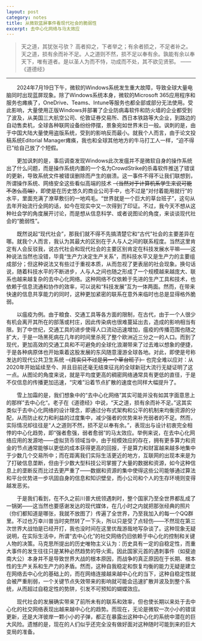```yaml
---
layout: post
category: notes
title: 从微软蓝屏事件看现代社会的脆弱性
excerpt: 去中心化网络与马太效应
---
```


> 天之道，其犹张弓欤？ 高者抑之，下者举之；有余者损之，不足者补之。天之道，损有余而补不足。人之道则不然，损不足以奉有余。孰能有余以奉天下，唯有道者。是以圣人为而不恃，功成而不处，其不欲见贤邪。 ——《道德经》

---

&emsp;&emsp;2024年7月19日下午，微软的Windows系统发生重大故障，导致全球大量电脑同时出现蓝屏现象。除了Windows系统本身，微软的Microsoft 365应用程序和服务也瘫痪了，OneDrive、Teams、Intune等服务也都全部或部分无法使用。受此影响，大量使用正版Windows并部署了企业防病毒软件和防火墙的企业都受到了波及，从美国三大航空公司、伦敦证券交易所、西日本铁路等大企业，到路边的自动售卖机，全球各种联网设备纷纷停摆，景象宛如世界末日一般。讽刺的是，由于中国大陆大量使用盗版系统，受到的影响反而最小。就我个人而言，由于论文投稿系统Editorial Manager瘫痪，我也和全球其他地方的牛马打工人一样，“迫不得已”给自己放了个短假。

&emsp;&emsp;更加讽刺的是，事后调查发现Windows此次发瘟并不是微软自身的操作系统出了什么问题，而是操作系统内置的一个名为CrowdStrike的杀毒软件推送了错误的更新，导致系统文件被错误删除而产生的崩溃。这一事件不得不让我们联想到，所谓操作系统、网络安全这些看似高端的技术 ~~（当然对于计算机系学生来说可能不怎么高端）~~，即使是在历史悠久的商业公司手中，也不过是“对付着能用就行”的水平，里面充满了潦草敷衍的一地鸡毛。“世界就是一个巨大的草台班子”，这句从去年开始流行全网的话，如今在现实中又一次得到了印证。不过，我今天不想从这种社会学的角度展开讨论，而是想从信息科学、或者说图论的角度，来谈谈现代社会的“脆弱性”。

&emsp;&emsp;既然说起“现代社会”，那我们就不得不先搞清楚它和“古代”社会的主要差异在哪。就我个人而言，我认为其最大的区别在于人与人之间的联系程度。当然这里肯定有人会反驳我，说古代社会和现代社会的主要区别肯定在科技发展水平嘛——这种说法当然也没错，毕竟“生产力决定生产关系”，而科技水平又是生产力的主要组成部分；但这种说法又有些过于重视本质，从而忽视了更表层的社会现象。换句话说，随着科技水平的不断进步，人与人之间也随之形成了一个规模越来越庞大、联系也越来越复杂的去中心化网络。这种网络不仅依赖于先进的生产工具和技术，也依赖于信息流通和协作的效率，可以说和“科技发展”互为一体两面。然而，在带来快速的信息共享能力的同时，这种更加紧密的联系在意外来临时也总是显得格外脆弱。

&emsp;&emsp;以瘟疫为例。由于粮食、交通工具等各方面的限制，在古代，由于一个人很少有机会离开其所在的部落或村庄，因此传染病也很难蔓延出去，造成的影响相当有限。到了中世纪，交通工具的进步使得人口流动迅速增加，瘟疫的传播范围也随之扩大，于是一场黑死病在几年的时间里杀死了整个欧洲近三分之一的人口。而到了现代，更加高效的交通工具和不可避免的全球化浪潮带来了过去难以想象的便捷，于是各种病原体也开始乘着这股发展的东风随意漫游全球各地。对此，即使是号称发达的现代公共卫生系统 ~~（其实只不过是另一个草台班子）~~ 也完全难以应对：从2020年开始延续至今、并且目前还毫无结束征兆的全球新冠大流行无疑证明了这一点。从图论的角度来说，就是平均度更高的稠密网络通常具有更低的直径，于是不仅信息的传播更加迅速，“灾难”沿着节点扩散的速度也同样大幅提升了。

&emsp;&emsp;雪上加霜的是，我们想象中的“去中心化网络”其实可能并没有如其字面意思上的那样”去中心化“。老子在《道德经》中说，“天之道，损有余而补不足。”这其实类似于去中心化网络的设计理念，即通过分布式架构和公平的机制来均衡资源的分配，从而防止权力和利益的过度集中，减少强者的优势来补充弱者的不足。然而，实际情况却往往是“人之道则不然，损不足以奉有余。”，表现出与设计初衷完全相悖的中心化趋势，即“强者愈强，弱者愈弱”的马太效应。举例来说，在去中心化网络应用的发源地——虚拟货币领域当中，由于规模效应的存在，拥有更多算力和资金的节点通常能够以更低的成本获得更高的回报，于是算力和财富越来越多地集中于少数几个交易所中；而在距离我们实际生活更近的地方，互联网的出现本来是为了打破信息垄断，但由于少数大型科技公司掌握了大量的数据和资源，如今这种信息上的垄断反而比过去更严重了——数据和资源的集中使得这些公司能够通过算法和平台优势进一步巩固自身的信息和知识壁垒，而小公司和个人的生存环境则变得越发恶劣。

&emsp;&emsp;于是我们看到，在不久之前川普大统领遇刺时，整个国家乃至全世界都乱成了一锅粥——这当然也要感谢发达的现代媒体，在几小时之内就把那张经典的照片（你们都知道是哪张，我就不放图了）传遍了全世界，乃至我加入的每一个QQ群里。不过也万幸川普当时突然转了一下头，所以只是受了点轻伤——不然现在第三次世界大战怕是已经开打，我也没时间在这里优哉游哉地写杂谈了。这种现象无疑说明，在实际生活中，所谓“去中心化”的社交网络仍旧依赖于中心化的控制和关键人物的决策。马克思所提出的历史唯物主义认为：历史具有一定的自稳定性，而重大事件的发生往往只是某种必然趋势的导火索。因此国家元首的遇刺事件（如斐迪南大公）本身并不是导致世界大战的根本原因，而战争的真正原因在于长期、根本性的生产关系和生产力的矛盾。然而，这种自我稳定和恢复均衡的能力无疑是建立在网络去中心化的基础上的，而在网络连接越来越中心化的当下，这种自稳定性就会被严重削弱，一个关键节点失效带来的影响就可能会迅速扩散并波及到整个系统，从而超过自稳定性的势阱，引发不可预知的蝴蝶效应。

&emsp;&emsp;现代社会的发展确实带来了前所未有的联系和效率，但也使长期以来处于去中心化的社交网络表现出越来越中心化的趋势。而现在，无论是微软一次小小的错误更新，还是大洋彼岸一颗小小的子弹，都正在暴露出这种中心化的系统中潜在的巨大风险。遗憾的是，现在的人们似乎还完全没有做好面对这种随时可能到来的巨大变局的准备。
